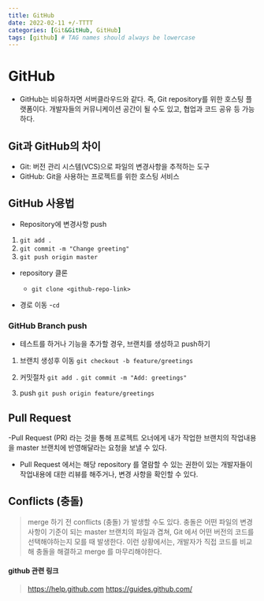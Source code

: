 ```yaml
---
title: GitHub
date: 2022-02-11 +/-TTTT
categories: [Git&GitHub, GitHub]
tags: [github] # TAG names should always be lowercase
---
```


# GitHub

- GitHub는 비유하자면 서버클라우드와 같다. 즉,  Git repository를 위한 호스팅 플랫폼이다. 개발자들의 커뮤니케이션 공간이 될 수도 있고, 협업과 코드 공유 등 가능하다.

## Git과 GitHub의 차이
- Git: 버전 관리 시스템(VCS)으로 파일의 변경사항을 추적하는 도구
- GitHub: Git을 사용하는 프로젝트를 위한 호스팅 서비스

## GitHub 사용법
- Repository에 변경사항 push
1. `git add .`
2. `git commit -m "Change greeting"`
3. `git push origin master`

- repository 클론
  - `git clone <github-repo-link>`
  
- 경로 이동
  -`cd`

### GitHub Branch push
- 테스트를 하거나 기능을 추가할 경우, 브랜치를 생성하고 push하기
1. 브랜치 생성후 이동
`git checkout -b feature/greetings`

2. 커밋절차
`git add .`
`git commit -m "Add: greetings"`
3. push
`git push origin feature/greetings`


## Pull Request
-Pull Request (PR) 라는 것을 통해 프로젝트 오너에게 내가 작업한 브랜치의 작업내용을 master 브랜치에 반영해달라는 요청을 보낼 수 있다.
- Pull Request 에서는 해당 repository 를 열람할 수 있는 권한이 있는 개발자들이 작업내용에 대한 리뷰를 해주거나, 변경 사항을 확인할 수 있다. 
## Conflicts (충돌)
> merge 하기 전 conflicts (충돌) 가 발생할 수도 있다. 충돌은 어떤 파일의 변경사항이 기준이 되는 master 브랜치의 파일과 겹쳐, Git 에서 어떤 버전의 코드를 선택해야하는지 모를 때 발생한다. 이런 상황에서는, 개발자가 직접 코드를 비교해 충돌을 해결하고 merge 를 마무리해야한다.

#### github 관련 링크
>https://help.github.com
>https://guides.github.com/